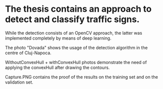 # The thesis contains an approach to detect and classify traffic signs.
 While the detection consists of an OpenCV approach, the latter was implemented completely by means of deep learning.

 The photo "Dovada" shows the usage of the detection algorithm in the centre of Cluj-Napoca.
 
 WithoutConvexHull + withConvexHull photos demonstrate the need of applying the convexHull after drawing the contours.

 Capture.PNG contains the proof of the results on the training set and on the validation set.
